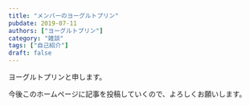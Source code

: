 ```yaml
---
title: "メンバーのヨーグルトプリン"
pubdate: 2019-07-11
authors: ["ヨーグルトプリン"] 
category: "雑談"
tags: ["自己紹介"] 
draft: false
---
```


ヨーグルトプリンと申します。

今後このホームページに記事を投稿していくので、よろしくお願いします。
